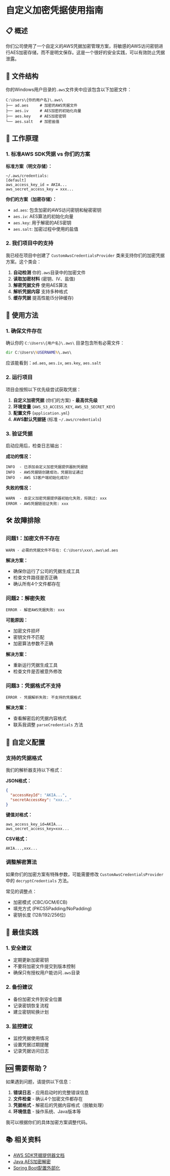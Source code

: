 # 自定义加密凭据使用指南

## 📋 概述

你们公司使用了一个自定义的AWS凭据加密管理方案，将敏感的AWS访问密钥进行AES加密存储，而不是明文保存。这是一个很好的安全实践，可以有效防止凭据泄露。

## 🔧 文件结构

你的Windows用户目录的`.aws`文件夹中应该包含以下加密文件：

```
C:\Users\{你的用户名}\.aws\
├── ad.aes     # 加密的AWS凭据文件
├── aes.iv     # AES加密的初始化向量
├── aes.key    # AES加密密钥
└── aes.salt   # 加密盐值
```

## 🔐 工作原理

### 1. 标准AWS SDK凭据 vs 你们的方案

**标准方案（明文存储）：**
```
~/.aws/credentials:
[default]
aws_access_key_id = AKIA...
aws_secret_access_key = xxx...
```

**你们的方案（加密存储）：**
- `ad.aes`: 包含加密的AWS访问密钥和秘密密钥
- `aes.iv`: AES算法的初始化向量
- `aes.key`: 用于解密的AES密钥
- `aes.salt`: 加密过程中使用的盐值

### 2. 我们项目中的支持

我已经在项目中创建了 `CustomAwsCredentialsProvider` 类来支持你们的加密凭据方案。这个类会：

1. **自动检测** 你的`.aws`目录中的加密文件
2. **读取加密材料** (密钥、IV、盐值)
3. **解密凭据文件** 使用AES算法
4. **解析凭据内容** 支持多种格式
5. **缓存凭据** 提高性能(5分钟缓存)

## 🚀 使用方法

### 1. 确保文件存在

确认你的 `C:\Users\{用户名}\.aws\` 目录包含所有必需文件：
```cmd
dir C:\Users\%USERNAME%\.aws\
```

应该能看到：`ad.aes`, `aes.iv`, `aes.key`, `aes.salt`

### 2. 运行项目

项目会按照以下优先级尝试获取凭据：

1. **自定义加密凭据** (你们的方案) - **最高优先级**
2. **环境变量** (`AWS_S3_ACCESS_KEY`, `AWS_S3_SECRET_KEY`)
3. **配置文件** (`application.yml`)
4. **AWS默认凭据链** (标准 `~/.aws/credentials`)

### 3. 验证凭据

启动应用后，检查日志输出：

**成功的情况：**
```
INFO  - 已添加自定义加密凭据提供器到凭据链
INFO  - AWS凭据链创建成功，凭据验证通过
INFO  - AWS S3客户端初始化成功!
```

**失败的情况：**
```
WARN  - 自定义加密凭据提供器初始化失败，将跳过: xxx
ERROR - AWS凭据链验证失败: xxx
```

## 🛠️ 故障排除

### 问题1：加密文件不存在
```
WARN - 必需的凭据文件不存在: C:\Users\xxx\.aws\ad.aes
```

**解决方案：**
- 确保你运行了公司的凭据生成工具
- 检查文件路径是否正确
- 确认所有4个文件都存在

### 问题2：解密失败
```
ERROR - 解密AWS凭据失败: xxx
```

**可能原因：**
- 加密文件损坏
- 密钥文件不匹配
- 加密算法参数不正确

**解决方案：**
- 重新运行凭据生成工具
- 检查文件是否被意外修改

### 问题3：凭据格式不支持
```
ERROR - 凭据解析失败: 不支持的凭据格式
```

**解决方案：**
- 查看解密后的凭据内容格式
- 联系我调整 `parseCredentials` 方法

## 🔧 自定义配置

### 支持的凭据格式

我们的解析器支持以下格式：

**JSON格式：**
```json
{
  "accessKeyId": "AKIA...",
  "secretAccessKey": "xxx..."
}
```

**键值对格式：**
```
aws_access_key_id=AKIA...
aws_secret_access_key=xxx...
```

**CSV格式：**
```
AKIA...,xxx...
```

### 调整解密算法

如果你们的加密方案有特殊参数，可能需要修改 `CustomAwsCredentialsProvider` 中的 `decryptCredentials` 方法。

常见的调整点：
- 加密模式 (CBC/GCM/ECB)
- 填充方式 (PKCS5Padding/NoPadding)
- 密钥长度 (128/192/256位)

## 📝 最佳实践

### 1. 安全建议
- 定期更新加密密钥
- 不要将加密文件提交到版本控制
- 确保只有授权用户能访问`.aws`目录

### 2. 备份建议
- 备份加密文件到安全位置
- 记录密钥恢复流程
- 建立密钥轮换计划

### 3. 监控建议
- 监控凭据使用情况
- 设置凭据过期提醒
- 记录凭据访问日志

## 🆘 需要帮助？

如果遇到问题，请提供以下信息：

1. **错误日志** - 应用启动时的完整错误信息
2. **文件检查** - 确认4个加密文件都存在
3. **凭据格式** - 解密后的凭据内容格式（脱敏处理）
4. **环境信息** - 操作系统、Java版本等

我可以根据你们的具体加密方案调整代码。

## 📚 相关资料

- [AWS SDK凭据提供器文档](https://docs.aws.amazon.com/sdk-for-java/latest/developer-guide/credentials.html)
- [Java AES加密解密](https://docs.oracle.com/javase/8/docs/technotes/guides/security/crypto/CryptoSpec.html)
- [Spring Boot配置外部化](https://docs.spring.io/spring-boot/docs/current/reference/html/features.html#features.external-config) 